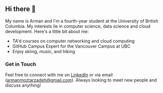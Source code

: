## Hi there 👋

My name is Arman and I'm a fourth-year student at the University of British Columbia. My interests lie in computer science, data science and cloud development.
Here's a little bit about me:

- TA'd courses on computer networking and cloud computing
- GitHub Campus Expert for the Vancouver Campus at UBC
- Enjoy skiing, music, and hiking

### Get in Touch 
Feel free to connect with me on [LinkedIn](https://www.linkedin.com/in/arman-moztarzadeh/) or via email (armanmoztarzadeh@gmail.com). Always looking to meet new people and discuss anything! 

<!--
![Profile-Hit-Counter](https://hits.seeyoufarm.com/api/count/incr/badge.svg?url=https%3A%2F%2Fgithub.com%2F{username}1212%2Fhit-counter)
![Arman's GitHub stats](https://github-readme-stats.vercel.app/api?username=armanmoztar&show_icons=true&theme=radical)
![Top Langs](https://github-readme-stats.vercel.app/api/top-langs/?username=armanmoztar&layout=compact)
 -->

<!-- RESOURCES/LINKS
- https://shields.io/.    
- https://github.com/alexandresanlim/Badges4-README.md-Profile.     # Tech Stack
- https://github.com/rishavanand/github-profilinator.  # Profile generator
- https://github.com/anuraghazra/github-readme-stats.   # Github Stats  
 -->

